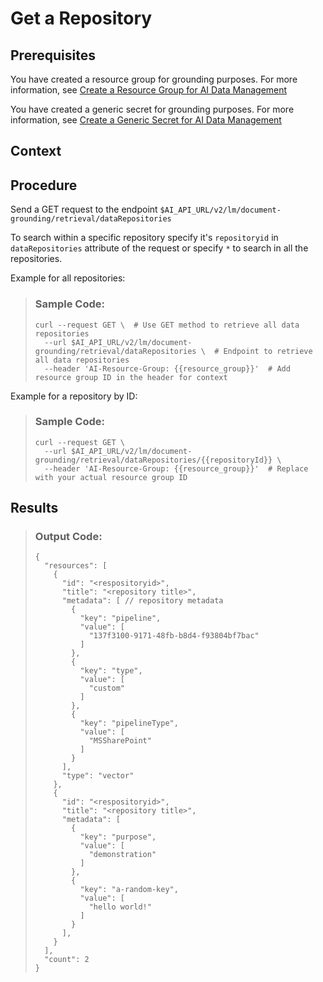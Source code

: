 <!-- loioa64179d1b8684a519d39dda0afa11e38 -->

# Get a Repository



<a name="loioa64179d1b8684a519d39dda0afa11e38__prereq_xqg_l2h_jdc"/>

## Prerequisites

You have created a resource group for grounding purposes. For more information, see [Create a Resource Group for AI Data Management](create-a-resource-group-for-ai-data-management-6712bfe.md)

You have created a generic secret for grounding purposes. For more information, see [Create a Generic Secret for AI Data Management](create-a-generic-secret-for-ai-data-management-bdea357.md)



<a name="loioa64179d1b8684a519d39dda0afa11e38__context_e42_ngh_jdc"/>

## Context



<a name="loioa64179d1b8684a519d39dda0afa11e38__steps_uyc_chh_jdc"/>

## Procedure

Send a GET request to the endpoint `$AI_API_URL/v2/lm/document-grounding/retrieval/dataRepositories`

To search within a specific repository specify it's `repositoryid` in `dataRepositories` attribute of the request or specify `*` to search in all the repositories.

Example for all repositories:

> ### Sample Code:  
> ```
> curl --request GET \  # Use GET method to retrieve all data repositories
>   --url $AI_API_URL/v2/lm/document-grounding/retrieval/dataRepositories \  # Endpoint to retrieve all data repositories
>   --header 'AI-Resource-Group: {{resource_group}}'  # Add resource group ID in the header for context
> ```

Example for a repository by ID:

> ### Sample Code:  
> ```
> curl --request GET \
>   --url $AI_API_URL/v2/lm/document-grounding/retrieval/dataRepositories/{{repositoryId}} \
>   --header 'AI-Resource-Group: {{resource_group}}'  # Replace with your actual resource group ID
> 
> ```



<a name="loioa64179d1b8684a519d39dda0afa11e38__result_ol2_cfr_kdc"/>

## Results

> ### Output Code:  
> ```
> {
>   "resources": [
>     {
>       "id": "<respositoryid>",
>       "title": "<repository title>",
>       "metadata": [ // repository metadata 
>         {
>           "key": "pipeline",
>           "value": [
>             "137f3100-9171-48fb-b8d4-f93804bf7bac"
>           ]
>         },
>         {
>           "key": "type",
>           "value": [
>             "custom"
>           ]
>         },
>         {
>           "key": "pipelineType",
>           "value": [
>             "MSSharePoint"
>           ]
>         }
>       ],
>       "type": "vector"
>     },
>     {
>       "id": "<respositoryid>",
>       "title": "<repository title>",
>       "metadata": [
>         {
>           "key": "purpose",
>           "value": [
>             "demonstration"
>           ]
>         },
>         {
>           "key": "a-random-key",
>           "value": [
>             "hello world!"
>           ]
>         }
>       ],
>     }
>   ],
>   "count": 2
> }
> ```

